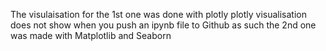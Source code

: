 The visulaisation for the 1st one was done with plotly
plotly visualisation does not show when you push an ipynb file to Github
as such the 2nd one was made with Matplotlib and Seaborn
